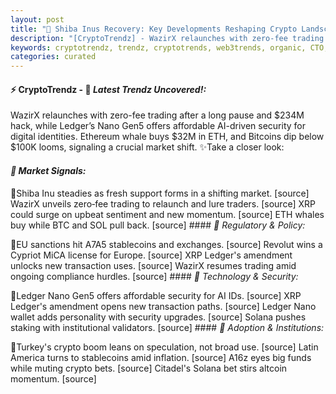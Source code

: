 ```yaml
---
layout: post
title: "🌇 Shiba Inus Recovery: Key Developments Reshaping Crypto Landscape"
description: "[CryptoTrendz] - WazirX relaunches with zero-fee trading after a long pause and $234M hack, while Ledger’s Nano Gen5 offers affordable AI-driven security for digital identities. Ethereum whale buys $32M in ETH, and Bitcoins dip below $100K looms, signaling a crucial market shift."
keywords: cryptotrendz, trendz, cryptotrends, web3trends, organic, CTO, Cyprus, trading, stablecoins, Digital, XRP, Bitcoin, ETH, Altcoin, crypto, stablecoin
categories: curated
---
```


#### ⚡ CryptoTrendz - 📌 *Latest Trendz Uncovered!:*

WazirX relaunches with zero-fee trading after a long pause and $234M hack, while Ledger’s Nano Gen5 offers affordable AI-driven security for digital identities. Ethereum whale buys $32M in ETH, and Bitcoins dip below $100K looms, signaling a crucial market shift. ✨Take a closer look:


#### *🔖  Market Signals:*  

🔹Shiba Inu steadies as fresh support forms in a shifting market. [source] WazirX unveils zero‑fee trading to relaunch and lure traders. [source] XRP could surge on upbeat sentiment and new momentum. [source] ETH whales buy while BTC and SOL pull back. [source] #### *🔖  Regulatory & Policy:*  

🔹EU sanctions hit A7A5 stablecoins and exchanges. [source] Revolut wins a Cypriot MiCA license for Europe. [source] XRP Ledger's amendment unlocks new transaction uses. [source] WazirX resumes trading amid ongoing compliance hurdles. [source] #### *🔖  Technology & Security:*  

🔹Ledger Nano Gen5 offers affordable security for AI IDs. [source] XRP Ledger's amendment opens new transaction paths. [source] Ledger Nano wallet adds personality with security upgrades. [source] Solana pushes staking with institutional validators. [source] #### *🔖  Adoption & Institutions:*  

🔹Turkey's crypto boom leans on speculation, not broad use. [source] Latin America turns to stablecoins amid inflation. [source] A16z eyes big funds while muting crypto bets. [source] Citadel's Solana bet stirs altcoin momentum. [source]